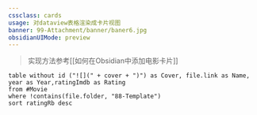 ```yaml
---
cssclass: cards
usage: 对dataview表格渲染成卡片视图
banner: 99-Attachment/banner/baner6.jpg
obsidianUIMode: preview
---
```


> 实现方法参考[[如何在Obsidian中添加电影卡片]]

```dataview
table without id ("![](" + cover + ")") as Cover, file.link as Name, year as Year,ratingImdb as Rating
from #Movie  
where !contains(file.folder, "88-Template")
sort ratingRb desc

```